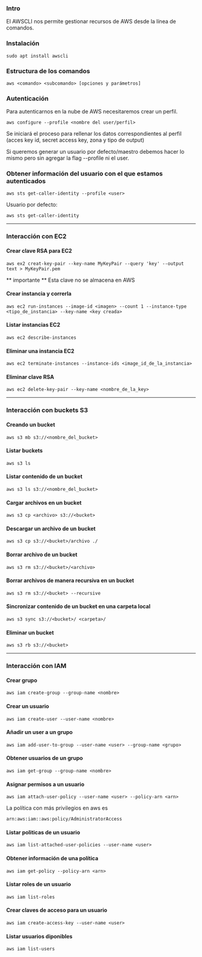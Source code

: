 ### Intro

El AWSCLI nos permite gestionar recursos de AWS desde la línea de comandos.

### Instalación

    sudo apt install awscli
### Estructura de los comandos

    aws <comando> <subcomando> [opciones y parámetros]

### Autenticación
Para autenticarnos en la nube de AWS necesitaremos crear un perfil.

    aws configure --profile <nombre del user/perfil>

Se iniciará el proceso para rellenar los datos correspondientes al perfil (acces key id, secret access key, zona y tipo de output)

Si queremos generar un usuario por defecto/maestro debemos hacer lo mismo pero sin agregar la flag --profile ni el user.

### Obtener información del usuario con el que estamos autenticados

    aws sts get-caller-identity --profile <user>

Usuario por defecto:

    aws sts get-caller-identity

---

### Interacción con EC2

#### Crear clave RSA para EC2

    aws ex2 creat-key-pair --key-name MyKeyPair --query 'key' --output text > MyKeyPair.pem

** importante ** Esta clave no se almacena en AWS

#### Crear instancia y correrla

    aws ec2 run-instances --image-id <imagen> --count 1 --instance-type <tipo_de_instancia> --key-name <key creada>

#### Listar instancias EC2

    aws ec2 describe-instances

#### Eliminar una instancia EC2

    aws ec2 terminate-instances --instance-ids <image_id_de_la_instancia>

#### Eliminar clave RSA

    aws ec2 delete-key-pair --key-name <nombre_de_la_key>

---

### Interacción con buckets S3

#### Creando un bucket

    aws s3 mb s3://<nombre_del_bucket>

#### Listar buckets

    aws s3 ls

#### Listar contenido de un bucket

    aws s3 ls s3://<nombre_del_bucket>

#### Cargar archivos en un bucket

    aws s3 cp <archivo> s3://<bucket>

#### Descargar un archivo de un bucket
    aws s3 cp s3://<bucket>/archivo ./

#### Borrar archivo de un bucket

    aws s3 rm s3://<bucket>/<archivo>
#### Borrar archivos de manera recursiva en un bucket

    aws s3 rm s3://<bucket> --recursive

#### Sincronizar contenido de un bucket en una carpeta local

    aws s3 sync s3://<bucket>/ <carpeta>/
#### Eliminar un bucket

    aws s3 rb s3://<bucket>

---

### Interacción con IAM

#### Crear grupo

    aws iam create-group --group-name <nombre>

#### Crear un usuario

    aws iam create-user --user-name <nombre>

#### Añadir un user a un grupo

    aws iam add-user-to-group --user-name <user> --group-name <grupo>

#### Obtener usuarios de un grupo

    aws iam get-group --group-name <nombre>

#### Asignar permisos a un usuario

    aws iam attach-user-policy --user-name <user> --policy-arn <arn>

La política con más privilegios en aws es

    arn:aws:iam::aws:policy/AdministratorAccess

#### Listar politicas de un usuario

    aws iam list-attached-user-policies --user-name <user>

#### Obtener información de una política

    aws iam get-policy --policy-arn <arn>

#### Listar roles de un usuario

    aws iam list-roles

#### Crear claves de acceso para un usuario

    aws iam create-access-key --user-name <user>

#### Listar usuarios diponibles

    aws iam list-users



